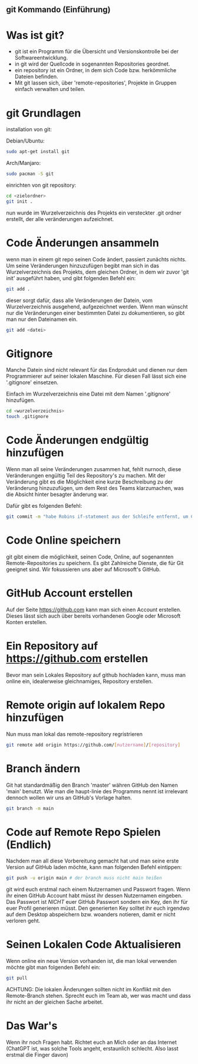## git Kommando (Einführung)

# Was ist git?
- git ist ein Programm für die Übersicht und Versionskontrolle bei der Softwareentwicklung.
- in git wird der Quellcode in sogenannten Repositories geordnet.
- ein repository ist ein Ordner, in dem sich Code bzw. herkömmliche Dateien befinden.
- Mit git lassen sich, über 'remote-repositories', Projekte in Gruppen einfach verwalten und teilen.

# git Grundlagen
installation von git:

Debian/Ubuntu:
```sh
sudo apt-get install git
```

Arch/Manjaro:
```sh
sudo pacman -S git
```

einrichten von git repository:
```sh
cd <zielordner>
git init .
```
nun wurde im Wurzelverzeichnis des Projekts ein versteckter .git ordner erstellt, der alle veränderungen aufzeichnet.

# Code Änderungen ansammeln

wenn man in einem git repo seinen Code ändert, passiert zunächts nichts.
Um seine Veränderungen hinzuzufügen begibt man sich in das Wurzelverzeichnis des Projekts,
dem gleichen Ordner, in dem wir zuvor 'git init' ausgeführt haben, und gibt folgenden Befehl ein:
```sh
git add .
```
dieser sorgt dafür, dass alle Veränderungen der Datein, vom Wurzelverzeichnis ausgehend, aufgezeichnet werden.
Wenn man wünscht nur die Veränderungen einer bestimmten Datei zu dokumentieren, so gibt man nur den Dateinamen ein.
```sh
git add <datei>
```

# Gitignore
Manche Datein sind nicht relevant für das Endprodukt und dienen nur dem Programmierer auf seiner lokalen Maschine.
Für diesen Fall lässt sich eine '.gitignore' einsetzen.

Einfach im Wurzelverzeichnis eine Datei mit dem Namen '.gitignore' hinzufügen.
```sh
cd <wurzelverzeichnis>
touch .gitignore
```

# Code Änderungen endgültig hinzufügen

Wenn man all seine Veränderungen zusammen hat, fehlt nurnoch, diese Veränderungen engültig Teil des Repository's zu machen.
Mit der Veränderung gibt es die Möglichkeit eine kurze Beschreibung zu der Veränderung hinzuzufügen, um dem Rest des Teams klarzumachen, was die Absicht hinter besagter änderung war.

Dafür gibt es folgenden Befehl:
```sh
git commit -m "habe Robins if-statement aus der Schleife entfernt, um CPU-Zyklen zu sparen"
```

# Code Online speichern

git gibt einem die möglichkeit, seinen Code, Online, auf sogenannten Remote-Repositories zu speichern.
Es gibt Zahlreiche Dienste, die für Git geeignet sind.
Wir fokussieren uns aber auf Microsoft's GitHub.

# GitHub Account erstellen

Auf der Seite https://github.com kann man sich einen Account erstellen.
Dieses lässt sich auch über bereits vorhandenen Google oder Microsoft Konten erstellen.

# Ein Repository auf https://github.com erstellen

Bevor man sein Lokales Repository auf github hochladen kann, muss man online ein, idealerweise gleichnamiges, Repository erstellen.

# Remote origin auf lokalem Repo hinzufügen

Nun muss man lokal das remote-repository regristrieren
```sh
git remote add origin https://github.com/[nutzername]/[repository]
```

# Branch ändern

Git hat standardmäßig den Branch 'master' währen GitHub den Namen 'main' benutzt.
Wie man die haupt-linie des Programms nennt ist irrelevant dennoch wollen wir uns an GitHub's Vorlage halten.

```sh
git branch -m main
```

# Code auf Remote Repo Spielen (Endlich)

Nachdem man all diese Vorbereitung gemacht hat und man seine erste Version auf GitHub laden möchte, kann man folgenden Befehl eintippen:
```sh
git push -u origin main # der branch muss nicht main heißen
```

git wird euch erstmal nach einem Nutzernamen und Passwort fragen.
Wenn ihr einen GitHub Account habt müsst ihr dessen Nutzernamen eingeben. Das Passwort ist *NICHT* euer GitHub Passwort sondern ein Key, den ihr für euer Profil generieren müsst.
Den generierten Key solltet ihr euch irgendwo auf dem Desktop abspeichern bzw. woanders notieren, damit er nicht verloren geht.

# Seinen Lokalen Code Aktualisieren

Wenn online ein neue Version vorhanden ist, die man lokal verwenden möchte gibt man folgenden Befehl ein:
```sh
git pull
```

ACHTUNG: Die lokalen Änderungen sollten nicht im Konflikt mit den Remote-Branch stehen. Sprecht euch im Team ab, wer was macht und dass ihr nicht an der gleichen Sache arbeitet.

# Das War's

Wenn ihr noch Fragen habt. Richtet euch an Mich oder an das Internet (ChatGPT ist, was solche Tools angeht, erstaunlich schlecht. Also lasst erstmal die Finger davon)

